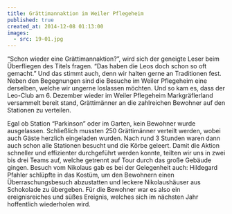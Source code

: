 ```yaml
---
title: Grättimannaktion im Weiler Pflegeheim
published: true
created_at: 2014-12-08 01:13:00
images:
  - src: 19-01.jpg
---
```


“Schon wieder eine Grättimannaktion?”, wird sich der geneigte Leser beim Überfliegen des Titels fragen. “Das haben die Leos doch schon so oft gemacht.” Und das stimmt auch, denn wir halten gerne an Traditionen fest. Neben den Begegnungen sind die Besuche im Weiler Pflegeheim eine derselben, welche wir ungerne loslassen möchten. Und so kam es, dass der Leo-Club am 6. Dezember wieder im Weiler Pflegeheim Markgräflerland versammelt bereit stand, Grättimänner an die zahlreichen Bewohner auf den Stationen zu verteilen.

Egal ob Station “Parkinson” oder im Garten, kein Bewohner wurde ausgelassen. Schließlich mussten 250 Grättimänner verteilt werden, wobei auch Gäste herzlich eingeladen wurden. Nach rund 3 Stunden waren dann auch schon alle Stationen besucht und die Körbe geleert. Damit die Aktion schneller und effizienter durchgeführt werden konnte, teilten wir uns in zwei bis drei Teams auf, welche getrennt auf Tour durch das große Gebäude gingen.
Besuch vom Nikolaus gab es bei der Gelegenheit auch: Hildegard Pfahler schlüpfte in das Kostüm, um den Bewohnern einen Überraschungsbesuch abzustatten und leckere Nikolaushäuser aus Schokolade zu übergeben. Für die Bewohner war es also ein ereignisreiches und süßes Ereignis, welches sich im nächsten Jahr hoffentlich wiederholen wird.
